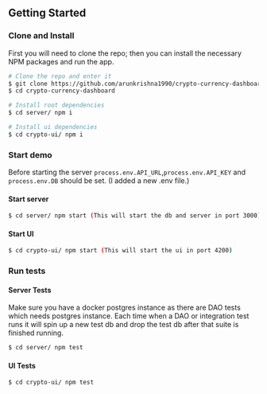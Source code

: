 ## Getting Started

### Clone and Install
First you will need to clone the repo; then you can install the necessary NPM packages and run the app.

```bash
# Clone the repo and enter it
$ git clone https://github.com/arunkrishna1990/crypto-currency-dashboard.git
$ cd crypto-currency-dashboard

# Install root dependencies
$ cd server/ npm i

# Install ui dependencies
$ cd crypto-ui/ npm i
```

### Start demo

Before starting the server `process.env.API_URL`,`process.env.API_KEY` and `process.env.DB` should be set. (I added a new .env file.)
#### Start server
```bash
$ cd server/ npm start (This will start the db and server in port 3000)
```
#### Start UI
```bash
$ cd crypto-ui/ npm start (This will start the ui in port 4200)
```

### Run tests
#### Server Tests
Make sure you have a docker postgres instance as there are DAO tests which needs postgres instance. Each time when a DAO or integration test runs it will spin up a new test db and drop the test db after that suite is finished running.
```bash
$ cd server/ npm test
```
#### UI Tests
```bash
$ cd crypto-ui/ npm test
```
